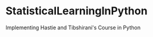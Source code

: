 StatisticalLearningInPython
===========================

Implementing Hastie and Tibshirani's Course in Python
